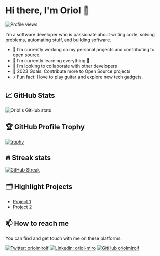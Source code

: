 # Hi there, I'm Oriol 👋

![Profile views](https://gpvc.arturio.dev/oriolmirolf)

I'm a software developer who is passionate about writing code, solving problems, automating stuff, and building software.

- 🔭 I’m currently working on my personal projects and contributing to open source.
- 🌱 I’m currently learning everything 🤣
- 👯 I’m looking to collaborate with other developers
- 🥅 2023 Goals: Contribute more to Open Source projects
- ⚡ Fun fact: I love to play guitar and explore new tech gadgets.

## 📈 GitHub Stats

![Oriol's GitHub stats](https://github-readme-stats.vercel.app/api?username=oriolmirolf&show_icons=true&theme=radical)

## 🏆 GitHub Profile Trophy

[![trophy](https://github-profile-trophy.vercel.app/?username=oriolmirolf&theme=onedark)](https://github.com/ryo-ma/github-profile-trophy)

## 🔥 Streak stats

[![GitHub Streak](https://github-readme-streak-stats.herokuapp.com/?user=oriolmirolf&theme=dark)](https://git.io/streak-stats)

## 🗂️ Highlight Projects

- [Project 1](https://github.com/oriolmirolf/project-1)
- [Project 2](https://github.com/oriolmirolf/project-2)

## 📫 How to reach me

You can find and get touch with me on these platforms:

[![Twitter: oriolmirolf](https://img.shields.io/twitter/follow/oriolmirolf?style=social)](https://twitter.com/oriolmirolf)
[![Linkedin: oriol-miro](https://img.shields.io/badge/-oriolmiro-blue?style=flat-square&logo=Linkedin&logoColor=white&link=https://www.linkedin.com/in/oriol-miro/)](https://www.linkedin.com/in/oriol-miro/)
[![GitHub oriolmirolf](https://img.shields.io/github/followers/oriolmirolf?label=follow&style=social)](https://github.com/oriolmirolf)
